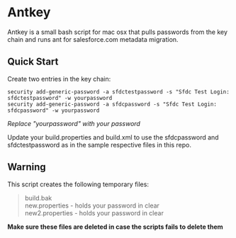 Antkey
======

Antkey is a small bash script for mac osx that pulls passwords from the key chain and runs ant for salesforce.com metadata migration.  

Quick Start
-----------------
Create two entries in the key chain:  
  
`security add-generic-password -a sfdctestpassword -s "Sfdc Test Login: sfdctestpassword" -w yourpassword`  
`security add-generic-password -a sfdcpassword -s "Sfdc Test Login: sfdcpassword" -w yourpassword`  
  
*Replace "yourpassword" with your password*
  
Update your build.properties and build.xml to use the sfdcpassword and sfdctestpassword as in the sample respective files in this repo.  

  

Warning
-------------------
This script creates the following temporary files:  
> build.bak  
> new.properties - holds your password in clear  
> new2.properties - holds your password in clear  
  
**Make sure these files are deleted in case the scripts fails to delete them**
